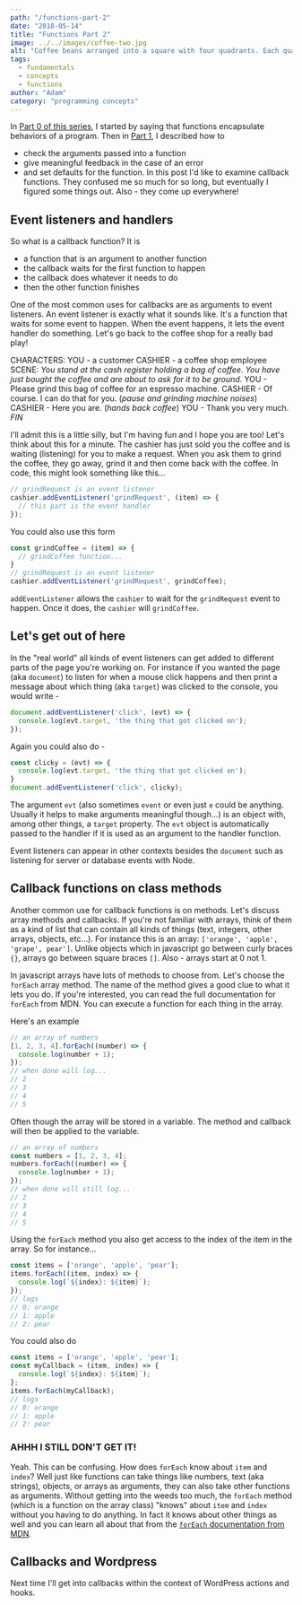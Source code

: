 ```yaml
---
path: "/functions-part-2"
date: "2018-05-14"
title: "Functions Part 2"
image: ../../images/coffee-two.jpg
alt: "Coffee beans arranged into a square with four quadrants. Each quadrant has a different color roast."
tags:
  - fundamentals
  - concepts
  - functions
author: "Adam"
category: "programming concepts"
---
```

In [Part 0 of this series](/functions-part-0), I started by saying that functions encapsulate behaviors of a program. Then in [Part 1](/functions-part-1), I described how to 
- check the arguments passed into a function
- give meaningful feedback in the case of an error
- and set defaults for the function.
In this post I'd like to examine callback functions. They confused me so much for so long, but eventually I figured some things out. Also - they come up everywhere!

## Event listeners and handlers
So what is a callback function? It is 
- a function that is an argument to another function
- the callback waits for the first function to happen
- the callback does whatever it needs to do
- then the other function finishes

One of the most common uses for callbacks are as arguments to event listeners. An event listener is exactly what it sounds like. It's a function that waits for some event to happen. When the event happens, it lets the event handler do something. Let's go back to the coffee shop for a really bad play!

CHARACTERS:
YOU - a customer
CASHIER - a coffee shop employee
SCENE:
_You stand at the cash register holding a bag of coffee. You have just bought the coffee and are about to ask for it to be ground._
YOU - Please grind this bag of coffee for an espresso machine.
CASHIER - Of course. I can do that for you.
(_pause and grinding machine noises_)
CASHIER - Here you are. (_hands back coffee_)
YOU - Thank you very much.
_FIN_

I'll admit this is a little silly, but I'm having fun and I hope you are too! Let's think about this for a minute. The cashier has just sold you the coffee and is waiting (listening) for you to make a request. When you ask them to grind the coffee, they go away, grind it and then come back with the coffee. In code, this might look something like this...

```javascript
// grindRequest is an event listener
cashier.addEventListener('grindRequest', (item) => {
  // this part is the event handler
});
```
You could also use this form
```javascript
const grindCoffee = (item) => {
  // grindCoffee function...
}
// grindRequest is an event listener
cashier.addEventListener('grindRequest', grindCoffee);
```
`addEventListener` allows the `cashier` to wait for the `grindRequest` event to happen. Once it does, the `cashier` will `grindCoffee`.
## Let's get out of here
In the "real world" all kinds of event listeners can get added to different parts of the page you're working on. For instance if you wanted the page (aka `document`) to listen for when a mouse click happens and then print a message about which thing (aka `target`) was clicked to the console, you would write - 
```javascript
document.addEventListener('click', (evt) => {
  console.log(evt.target, 'the thing that got clicked on');
});
```
Again you could also do - 
```javascript
const clicky = (evt) => {
  console.log(evt.target, 'the thing that got clicked on');
}
document.addEventListener('click', clicky);
``` 
The argument `evt` (also sometimes `event` or even just `e` could be anything. Usually it helps to make arguments meaningful though...) is an object with, among other things, a `target` property. The `evt` object is automatically passed to the handler if it is used as an argument to the handler function.

Event listeners can appear in other contexts besides the `document` such as listening for server or database events with Node.

## Callback functions on class methods
Another common use for callback functions is on methods. Let's discuss array methods and callbacks. If you're not familiar with arrays, think of them as a kind of list that can contain all kinds of things (text, integers, other arrays, objects, etc...). For instance this is an array: `['orange', 'apple', 'grape', pear']`. Unlike objects which in javascript go between curly braces `{}`, arrays go between square braces `[]`. Also - arrays start at 0 not 1.

In javascript arrays have lots of methods to choose from. Let's choose the `forEach` array method. The name of the method gives a good clue to what it lets you do. If you're interested, you can read the full documentation for `forEach` from MDN. You can execute a function for each thing in the array.

Here's an example
```javascript
// an array of numbers
[1, 2, 3, 4].forEach((number) => {
  console.log(number + 1);
});
// when done will log...
// 2
// 3
// 4
// 5
```
Often though the array will be stored in a variable. The method and callback will then be applied to the variable.
```javascript
// an array of numbers
const numbers = [1, 2, 3, 4];
numbers.forEach((number) => {
  console.log(number + 1);
});
// when done will still log...
// 2
// 3
// 4
// 5
```
Using the `forEach` method you also get access to the index of the item in the array. So for instance...
```javascript
const items = ['orange', 'apple', 'pear'];
items.forEach((item, index) => {
  console.log(`${index}: ${item}`);
});
// logs
// 0: orange
// 1: apple
// 2: pear
```
You could also do
```javascript
const items = ['orange', 'apple', 'pear'];
const myCallback = (item, index) => {
  console.log(`${index}: ${item}`);
};
items.forEach(myCallback);
// logs
// 0: orange
// 1: apple
// 2: pear
```
### AHHH I STILL DON'T GET IT!
Yeah. This can be confusing. How does `forEach` know about `item` and `index`? Well just like functions can take things like numbers, text (aka strings), objects, or arrays as arguments, they can also take other functions as arguments. Without getting into the weeds too much, the `forEach` method (which is a function on the array class) "knows" about `item` and `index` without you having to do anything. In fact it knows about other things as well and you can learn all about that from the [`forEach` documentation from MDN](https://developer.mozilla.org/en-US/docs/Web/JavaScript/Reference/Global_Objects/Array/forEach).

## Callbacks and Wordpress
Next time I'll get into callbacks within the context of WordPress actions and hooks.
